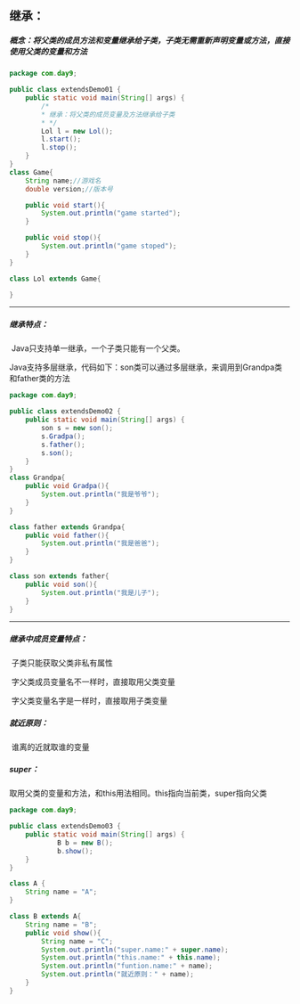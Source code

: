 ## 继承：

##### 概念：将父类的成员方法和变量继承给子类，子类无需重新声明变量或方法，直接使用父类的变量和方法

```java
package com.day9;

public class extendsDemo01 {
    public static void main(String[] args) {
        /*
        * 继承：将父类的成员变量及方法继承给子类
        * */
        Lol l = new Lol();
        l.start();
        l.stop();
    }
}
class Game{
    String name;//游戏名
    double version;//版本号

    public void start(){
        System.out.println("game started");
    }

    public void stop(){
        System.out.println("game stoped");
    }
}

class Lol extends Game{

}

```

------

##### 继承特点：

​		Java只支持单一继承，一个子类只能有一个父类。

​		Java支持多层继承，代码如下：son类可以通过多层继承，来调用到Grandpa类和father类的方法

```java
package com.day9;

public class extendsDemo02 {
    public static void main(String[] args) {
        son s = new son();
        s.Gradpa();
        s.father();
        s.son();
    }
}
class Grandpa{
    public void Gradpa(){
        System.out.println("我是爷爷");
    }
}

class father extends Grandpa{
    public void father(){
        System.out.println("我是爸爸");
    }
}

class son extends father{
    public void son(){
        System.out.println("我是儿子");
    }
}

```

------

##### 继承中成员变量特点：

​		子类只能获取父类非私有属性

​		字父类成员变量名不一样时，直接取用父类变量

​		字父类变量名字是一样时，直接取用子类变量

##### 就近原则：

​		谁离的近就取谁的变量

##### super：

​		取用父类的变量和方法，和this用法相同。this指向当前类，super指向父类

```java
package com.day9;

public class extendsDemo03 {
    public static void main(String[] args) {
            B b = new B();
            b.show();
    }
}

class A {
    String name = "A";
}

class B extends A{
    String name = "B";
    public void show(){
        String name = "C";
        System.out.println("super.name:" + super.name);
        System.out.println("this.name:" + this.name);
        System.out.println("funtion.name:" + name);
        System.out.println("就近原则：" + name);
    }
}

```

